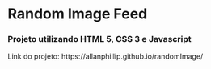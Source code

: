 <h1>Random Image Feed</h1>

<h3>Projeto utilizando HTML 5, CSS 3 e Javascript</h3>

<p> Link do projeto: https://allanphillip.github.io/randomImage/</p>